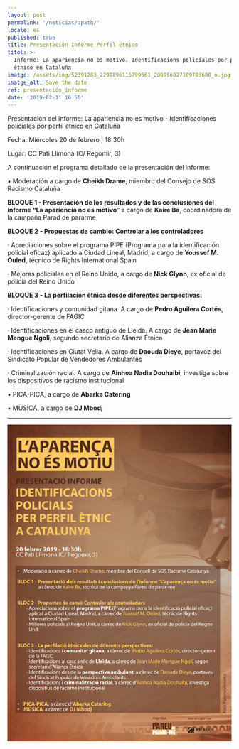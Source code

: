 ```yaml
---
layout: post
permalink: '/noticias/:path/'
locale: es
published: true
title: Presentación Informe Perfil étnico
titol: >-
  Informe: La apariencia no es motivo. Identificacions policiales por perfil
  étnico en Cataluña
imatge: /assets/img/52391283_2298896116799661_206956027109703680_o.jpg
imatge_alt: Save the date
ref: presentación_informe
date: '2019-02-11 16:50'
---
```

Presentación del informe: La apariencia no es motivo - Identificaciones policiales por perfil étnico en Cataluña



Fecha: Miércoles 20 de febrero | 18:30h

Lugar: CC Pati Llimona (C/ Regomir, 3)

A continuación el programa detallado de la presentación del informe:

▪️ Moderación a cargo de **Cheikh Drame**, miembro del Consejo de SOS Racismo Cataluña

**BLOQUE 1 - Presentación de los resultados y de las conclusiones del informe “La apariencia no es motivo**” a cargo de **Kaire Ba**, coordinadora de la campaña Parad de pararme

**BLOQUE 2 - Propuestas de cambio: Controlar a los controladores**

· Apreciaciones sobre el programa PIPE (Programa para la identificación policial eficaz) aplicado a Ciudad Lineal, Madrid, a cargo de **Youssef M. Ouled**, técnico de Rights International Spain

· Mejoras policiales en el Reino Unido, a cargo de **Nick Glynn**, ex oficial de policia del Reino Unido

**BLOQUE 3 - La perfilación ètnica desde diferentes perspectivas:**

· Identificaciones y comunidad gitana. A cargo de **Pedro Aguilera Cortés**, director-gerente de FAGIC

· Identificaciones en el casco antiguo de Lleida. A cargo de **Jean Marie Mengue Ngoli**, segundo secretario de Alianza Étnica

· Identificaciones en Ciutat Vella. A cargo de **Daouda Dieye**, portavoz del Sindicato Popular de Vendedores Ambulantes

· Criminalización racial. A cargo de **Ainhoa Nadia Douhaibi**, investiga sobre los dispositivos de racismo institucional

▪️ PICA-PICA, a cargo de **Abarka Catering**

▪️ MÚSICA, a cargo de **DJ Mbodj**

****

![](/assets/img/cartell-petit.jpg)
